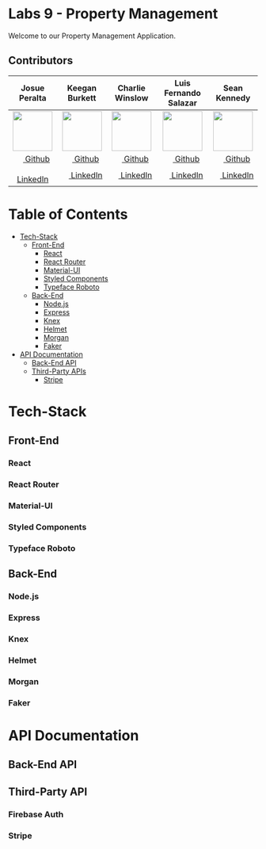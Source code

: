 # Labs 9 - Property Management 
Welcome to our Property Management Application.


## Contributors
|   **Josue Peralta**  |   **Keegan Burkett**  |    **Charlie Winslow**   |   **Luis Fernando Salazar** |   **Sean Kennedy**   |
|:----------------:|:----------------:|:---------------:|:---------------:|:---------------:|
| [<img src="" width="80">](https://github.com/) | [<img src="" width="80">](https://github.com/)  | [<img src="" width="80">](https://github.com/) | [<img src="" width="80">](https://github.com/) | [<img src="" width="80">](https://github.com/) |
| [<img src="https://github.com/favicon.ico" width="15"> Github](https://github.com/)  |  [<img src="https://github.com/favicon.ico" width="15"> Github](https://github.com/) | [<img src="https://github.com/favicon.ico" width="15"> Github](https://github.com/)  | [<img src="https://github.com/favicon.ico" width="15"> Github](https://github.com/) |  [<img src="https://github.com/favicon.ico" width="15"> Github](https://github.com/)  |
| [ <img src="https://static.licdn.com/sc/h/al2o9zrvru7aqj8e1x2rzsrca" width="15"> LinkedIn](https://www.linkedin.com) | [ <img src="https://static.licdn.com/sc/h/al2o9zrvru7aqj8e1x2rzsrca" width="15"> LinkedIn](https://www.linkedin.com) | [ <img src="https://static.licdn.com/sc/h/al2o9zrvru7aqj8e1x2rzsrca" width="15"> LinkedIn](https://www.linkedin.com) | [ <img src="https://static.licdn.com/sc/h/al2o9zrvru7aqj8e1x2rzsrca" width="15"> LinkedIn](https://www.linkedin.com) | [ <img src="https://static.licdn.com/sc/h/al2o9zrvru7aqj8e1x2rzsrca" width="15"> LinkedIn](https://www.linkedin.com) |

# Table of Contents
- [Tech-Stack](#tech-stack)
    - [Front-End](#front-end)
        - [React](#react)
        - [React Router](#react-router)
        - [Material-UI](#material-ui)
        - [Styled Components](#styled-components)
        - [Typeface Roboto](#typeface-roboto)
    - [Back-End](#back-end)
        - [Node.js](#node.js)
        - [Express](#express)
        - [Knex](#knex)
        - [Helmet](#helmet)
        - [Morgan](#morgan)
        - [Faker](#faker)
- [API Documentation](#api-documentation)
    - [Back-End API](#back-end-api)
    - [Third-Party APIs](#third-party-apis)
        - [Stripe](#stripe)
        
# Tech-Stack
## Front-End
### React
### React Router
### Material-UI
### Styled Components
### Typeface Roboto
## Back-End
### Node.js
### Express
### Knex
### Helmet
### Morgan
### Faker
# API Documentation
## Back-End API
## Third-Party API
### Firebase Auth
### Stripe